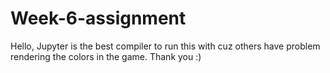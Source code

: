 # Week-6-assignment
Hello, Jupyter is the best compiler to run this with cuz others have problem rendering the colors in the game.
Thank you :)
